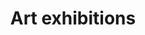 ---
title: Art exhibitions
longTitle: 'Art exhibitions'
tags:
- gccommon
french:
- "[[Exposition doeuvres dart]]"
---